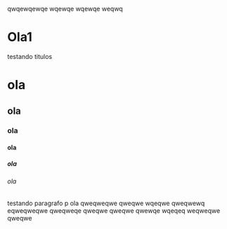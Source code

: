 qwqewqewqe
wqewqe
wqewqe
weqwq
# Ola1
testando titulos 
# ola
## ola
### ola
#### ola
##### ola
###### ola
testando  paragrafo
p ola
qweqweqwe
qweqwe
wqeqwe
qweqwewq
eqweqweqwe
qweqweqe
qweqwe
qweqwe
qwewqe
wqeqeq
weqweqwe
qweqwe
